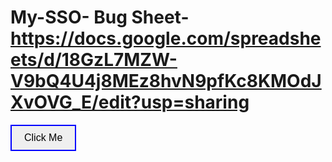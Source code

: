 # My-SSO- Bug Sheet-  https://docs.google.com/spreadsheets/d/18GzL7MZW-V9bQ4U4j8MEz8hvN9pfKc8KMOdJXvOVG_E/edit?usp=sharing


<!DOCTYPE html>
<html>
<head>
    <title>Button with Blue Border</title>
</head>
<body>

<button style="border: 2px solid blue; padding: 10px 20px; font-size: 16px;">Click Me</button>

</body>
</html>

